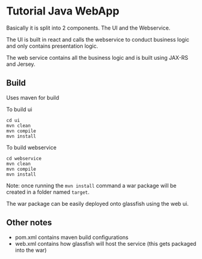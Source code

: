 # Tutorial Java WebApp

Basically it is split into 2 components. The UI and the Webservice.

The UI is built in react and calls the webservice to conduct business logic and only contains presentation logic.

The web service contains all the business logic and is built using JAX-RS and Jersey.


## Build

Uses maven for build

To build ui
```
cd ui
mvn clean
mvn compile
mvn install
```

To build webservice
```
cd webservice
mvn clean
mvn compile
mvn install
```

Note: once running the ```mvn install``` command a war package will be created in a folder named ```target```.

The war package can be easily deployed onto glassfish using the web ui.

## Other notes
- pom.xml contains maven build configurations
- web.xml contains how glassfish will host the service (this gets packaged into the war)